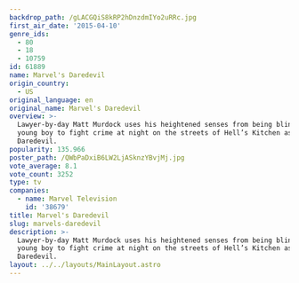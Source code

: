 ```yaml
---
backdrop_path: /gLACGQiS8kRP2hDnzdmIYo2uRRc.jpg
first_air_date: '2015-04-10'
genre_ids:
  - 80
  - 18
  - 10759
id: 61889
name: Marvel's Daredevil
origin_country:
  - US
original_language: en
original_name: Marvel's Daredevil
overview: >-
  Lawyer-by-day Matt Murdock uses his heightened senses from being blinded as a
  young boy to fight crime at night on the streets of Hell’s Kitchen as
  Daredevil.
popularity: 135.966
poster_path: /QWbPaDxiB6LW2LjASknzYBvjMj.jpg
vote_average: 8.1
vote_count: 3252
type: tv
companies:
  - name: Marvel Television
    id: '38679'
title: Marvel's Daredevil
slug: marvels-daredevil
description: >-
  Lawyer-by-day Matt Murdock uses his heightened senses from being blinded as a
  young boy to fight crime at night on the streets of Hell’s Kitchen as
  Daredevil.
layout: ../../layouts/MainLayout.astro
---
```


